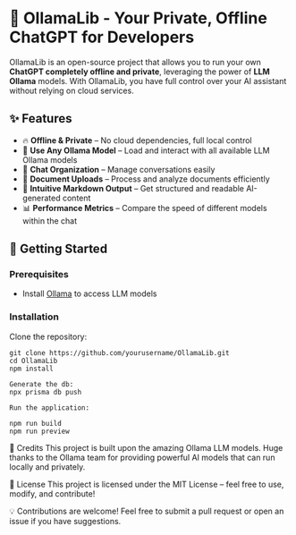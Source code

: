 # 🚀 OllamaLib - Your Private, Offline ChatGPT for Developers  

OllamaLib is an open-source project that allows you to run your own **ChatGPT completely offline and private**, leveraging the power of **LLM Ollama** models. With OllamaLib, you have full control over your AI assistant without relying on cloud services.  

## ✨ Features  

- 🔥 **Offline & Private** – No cloud dependencies, full local control  
- 🧠 **Use Any Ollama Model** – Load and interact with all available LLM Ollama models  
- 📂 **Chat Organization** – Manage conversations easily  
- 📝 **Document Uploads** – Process and analyze documents efficiently  
- 🎨 **Intuitive Markdown Output** – Get structured and readable AI-generated content  
- 📊 **Performance Metrics** – Compare the speed of different models within the chat  

## 🚀 Getting Started  

### Prerequisites  

- Install [Ollama](https://ollama.com) to access LLM models  

### Installation  

Clone the repository:  

```
git clone https://github.com/yourusername/OllamaLib.git
cd OllamaLib
npm install

Generate the db:
npx prisma db push

Run the application:

npm run build
npm run preview
```

🔗 Credits
This project is built upon the amazing Ollama LLM models. Huge thanks to the Ollama team for providing powerful AI models that can run locally and privately.

📜 License
This project is licensed under the MIT License – feel free to use, modify, and contribute!

💡 Contributions are welcome! Feel free to submit a pull request or open an issue if you have suggestions.
